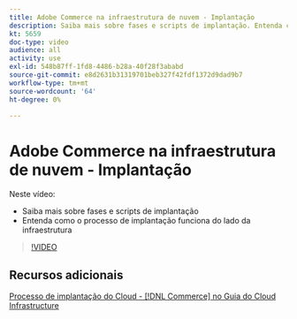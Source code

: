 ```yaml
---
title: Adobe Commerce na infraestrutura de nuvem - Implantação
description: Saiba mais sobre fases e scripts de implantação. Entenda como o processo de implantação funciona a partir da ​ de infraestrutura.
kt: 5659
doc-type: video
audience: all
activity: use
exl-id: 548b87ff-1fd8-4486-b28a-40f28f3ababd
source-git-commit: e8d2631b31319701beb327f42fdf1372d9dad9b7
workflow-type: tm+mt
source-wordcount: '64'
ht-degree: 0%

---
```


# Adobe Commerce na infraestrutura de nuvem - Implantação

Neste vídeo:

- Saiba mais sobre fases e scripts de implantação
- Entenda como o processo de implantação funciona do lado da infraestrutura &#x200B;

>[!VIDEO](https://video.tv.adobe.com/v/35695?quality=12&learn=on)

## Recursos adicionais

[Processo de implantação do Cloud - [!DNL Commerce] no Guia do Cloud Infrastructure](https://experienceleague.adobe.com/docs/commerce-cloud-service/user-guide/develop/deploy/process.html)
